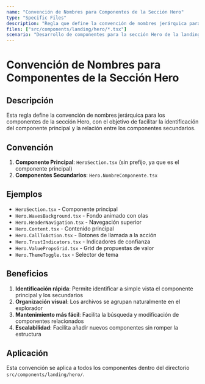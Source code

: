 ```yaml
---
name: "Convención de Nombres para Componentes de la Sección Hero"
type: "Specific Files"
description: "Regla que define la convención de nombres jerárquica para los componentes de la sección Hero"
files: ["src/components/landing/hero/*.tsx"]
scenario: "Desarrollo de componentes para la sección Hero de la landing page"
---
```


# Convención de Nombres para Componentes de la Sección Hero

## Descripción

Esta regla define la convención de nombres jerárquica para los componentes de la sección Hero, con el objetivo de facilitar la identificación del componente principal y la relación entre los componentes secundarios.

## Convención

1. **Componente Principal**: `HeroSection.tsx` (sin prefijo, ya que es el componente principal)
2. **Componentes Secundarios**: `Hero.NombreComponente.tsx`

## Ejemplos

- `HeroSection.tsx` - Componente principal
- `Hero.WavesBackground.tsx` - Fondo animado con olas
- `Hero.HeaderNavigation.tsx` - Navegación superior
- `Hero.Content.tsx` - Contenido principal
- `Hero.CallToAction.tsx` - Botones de llamada a la acción
- `Hero.TrustIndicators.tsx` - Indicadores de confianza
- `Hero.ValuePropsGrid.tsx` - Grid de propuestas de valor
- `Hero.ThemeToggle.tsx` - Selector de tema

## Beneficios

1. **Identificación rápida**: Permite identificar a simple vista el componente principal y los secundarios
2. **Organización visual**: Los archivos se agrupan naturalmente en el explorador
3. **Mantenimiento más fácil**: Facilita la búsqueda y modificación de componentes relacionados
4. **Escalabilidad**: Facilita añadir nuevos componentes sin romper la estructura

## Aplicación

Esta convención se aplica a todos los componentes dentro del directorio `src/components/landing/hero/`.
